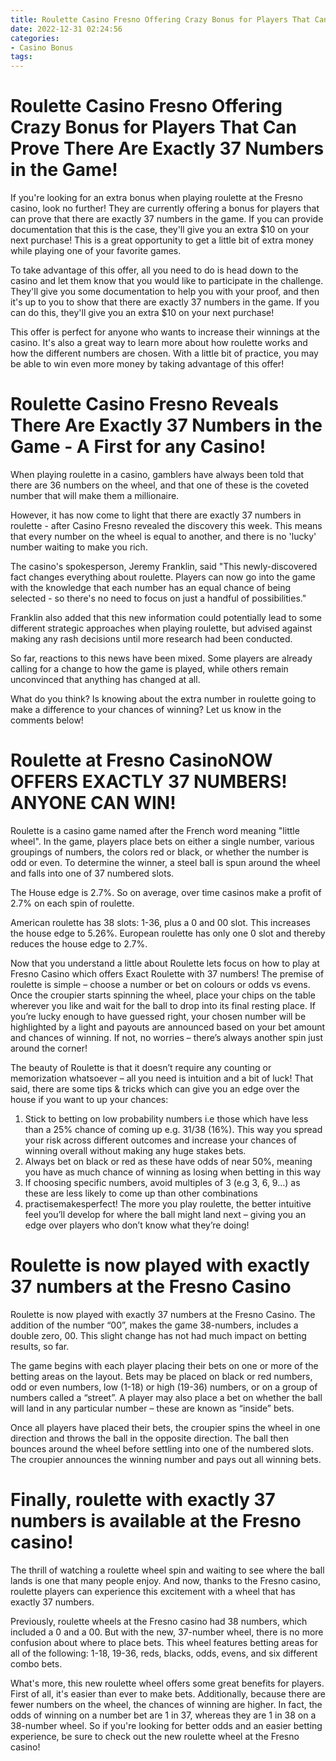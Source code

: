 ```yaml
---
title: Roulette Casino Fresno Offering Crazy Bonus for Players That Can Prove There Are Exactly 37 Numbers in the Game!
date: 2022-12-31 02:24:56
categories:
- Casino Bonus
tags:
---
```



#  Roulette Casino Fresno Offering Crazy Bonus for Players That Can Prove There Are Exactly 37 Numbers in the Game!

If you're looking for an extra bonus when playing roulette at the Fresno casino, look no further! They are currently offering a bonus for players that can prove that there are exactly 37 numbers in the game. If you can provide documentation that this is the case, they'll give you an extra $10 on your next purchase! This is a great opportunity to get a little bit of extra money while playing one of your favorite games.

To take advantage of this offer, all you need to do is head down to the casino and let them know that you would like to participate in the challenge. They'll give you some documentation to help you with your proof, and then it's up to you to show that there are exactly 37 numbers in the game. If you can do this, they'll give you an extra $10 on your next purchase!

This offer is perfect for anyone who wants to increase their winnings at the casino. It's also a great way to learn more about how roulette works and how the different numbers are chosen. With a little bit of practice, you may be able to win even more money by taking advantage of this offer!

#  Roulette Casino Fresno Reveals There Are Exactly 37 Numbers in the Game - A First for any Casino!

When playing roulette in a casino, gamblers have always been told that there are 36 numbers on the wheel, and that one of these is the coveted number that will make them a millionaire.

However, it has now come to light that there are exactly 37 numbers in roulette - after Casino Fresno revealed the discovery this week. This means that every number on the wheel is equal to another, and there is no 'lucky' number waiting to make you rich.

The casino's spokesperson, Jeremy Franklin, said "This newly-discovered fact changes everything about roulette. Players can now go into the game with the knowledge that each number has an equal chance of being selected - so there's no need to focus on just a handful of possibilities."

Franklin also added that this new information could potentially lead to some different strategic approaches when playing roulette, but advised against making any rash decisions until more research had been conducted.

So far, reactions to this news have been mixed. Some players are already calling for a change to how the game is played, while others remain unconvinced that anything has changed at all.

What do you think? Is knowing about the extra number in roulette going to make a difference to your chances of winning? Let us know in the comments below!

#  Roulette at Fresno CasinoNOW OFFERS EXACTLY 37 NUMBERS! ANYONE CAN WIN! 



Roulette is a casino game named after the French word meaning "little wheel". In the game, players place bets on either a single number, various groupings of numbers, the colors red or black, or whether the number is odd or even. To determine the winner, a steel ball is spun around the wheel and falls into one of 37 numbered slots.

The House edge is 2.7%. So on average, over time casinos make a profit of 2.7% on each spin of roulette. 

American roulette has 38 slots: 1-36, plus a 0 and 00 slot. This increases the house edge to 5.26%. European roulette has only one 0 slot and thereby reduces the house edge to 2.7%. 

Now that you understand a little about Roulette lets focus on how to play at Fresno Casino which offers Exact Roulette with 37 numbers!
The premise of roulette is simple – choose a number or bet on colours or odds vs evens. Once the croupier starts spinning the wheel, place your chips on the table wherever you like and wait for the ball to drop into its final resting place. If you’re lucky enough to have guessed right, your chosen number will be highlighted by a light and payouts are announced based on your bet amount and chances of winning. If not, no worries – there’s always another spin just around the corner!

The beauty of Roulette is that it doesn’t require any counting or memorization whatsoever – all you need is intuition and a bit of luck! That said, there are some tips & tricks which can give you an edge over the house if you want to up your chances:

1) Stick to betting on low probability numbers i.e those which have less than a 25% chance of coming up e.g. 31/38 (16%). This way you spread your risk across different outcomes and increase your chances of winning overall without making any huge stakes bets. 
2) Always bet on black or red as these have odds of near 50%, meaning you have as much chance of winning as losing when betting in this way 
3) If choosing specific numbers, avoid multiples of 3 (e.g 3, 6, 9…) as these are less likely to come up than other combinations 
4) practisemakesperfect! The more you play roulette, the better intuitive feel you’ll develop for where the ball might land next – giving you an edge over players who don’t know what they’re doing!

#  Roulette is now played with exactly 37 numbers at the Fresno Casino 

Roulette is now played with exactly 37 numbers at the Fresno Casino. The addition of the number “00”, makes the game 38-numbers, includes a double zero, 00. This slight change has not had much impact on betting results, so far.

The game begins with each player placing their bets on one or more of the betting areas on the layout. Bets may be placed on black or red numbers, odd or even numbers, low (1-18) or high (19-36) numbers, or on a group of numbers called a “street”. A player may also place a bet on whether the ball will land in any particular number – these are known as “inside” bets.

Once all players have placed their bets, the croupier spins the wheel in one direction and throws the ball in the opposite direction. The ball then bounces around the wheel before settling into one of the numbered slots. The croupier announces the winning number and pays out all winning bets.

#  Finally, roulette with exactly 37 numbers is available at the Fresno casino!

The thrill of watching a roulette wheel spin and waiting to see where the ball lands is one that many people enjoy. And now, thanks to the Fresno casino, roulette players can experience this excitement with a wheel that has exactly 37 numbers.

Previously, roulette wheels at the Fresno casino had 38 numbers, which included a 0 and a 00. But with the new, 37-number wheel, there is no more confusion about where to place bets. This wheel features betting areas for all of the following: 1-18, 19-36, reds, blacks, odds, evens, and six different combo bets.

What's more, this new roulette wheel offers some great benefits for players. First of all, it's easier than ever to make bets. Additionally, because there are fewer numbers on the wheel, the chances of winning are higher. In fact, the odds of winning on a number bet are 1 in 37, whereas they are 1 in 38 on a 38-number wheel. So if you're looking for better odds and an easier betting experience, be sure to check out the new roulette wheel at the Fresno casino!